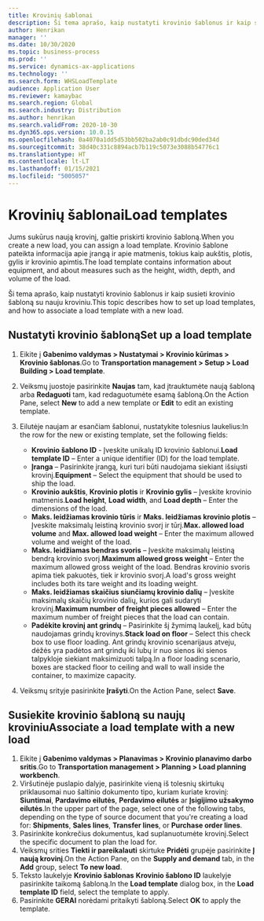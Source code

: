```yaml
---
title: Krovinių šablonai
description: Ši tema aprašo, kaip nustatyti krovinio šablonus ir kaip susieti krovinio šabloną su nauju kroviniu.
author: Henrikan
manager: ''
ms.date: 10/30/2020
ms.topic: business-process
ms.prod: ''
ms.service: dynamics-ax-applications
ms.technology: ''
ms.search.form: WHSLoadTemplate
audience: Application User
ms.reviewer: kamaybac
ms.search.region: Global
ms.search.industry: Distribution
ms.author: henrikan
ms.search.validFrom: 2020-10-30
ms.dyn365.ops.version: 10.0.15
ms.openlocfilehash: 0a4070a1dd5d53bb502ba2ab0c91dbdc90ded34d
ms.sourcegitcommit: 38d40c331c8894acb7b119c5073e3088b54776c1
ms.translationtype: HT
ms.contentlocale: lt-LT
ms.lasthandoff: 01/15/2021
ms.locfileid: "5005057"
---
```

# <a name="load-templates"></a><span data-ttu-id="8e817-103">Krovinių šablonai</span><span class="sxs-lookup"><span data-stu-id="8e817-103">Load templates</span></span>

<span data-ttu-id="8e817-104">Jums sukūrus naują krovinį, galtie priskirti krovinio šabloną.</span><span class="sxs-lookup"><span data-stu-id="8e817-104">When you create a new load, you can assign a load template.</span></span> <span data-ttu-id="8e817-105">Krovinio šablone pateikta informacija apie įrangą ir apie matmenis, tokius kaip aukštis, plotis, gylis ir krovinio apimtis.</span><span class="sxs-lookup"><span data-stu-id="8e817-105">The load template contains information about equipment, and about measures such as the height, width, depth, and volume of the load.</span></span>

<span data-ttu-id="8e817-106">Ši tema aprašo, kaip nustatyti krovinio šablonus ir kaip susieti krovinio šabloną su nauju kroviniu.</span><span class="sxs-lookup"><span data-stu-id="8e817-106">This topic describes how to set up load templates, and how to associate a load template with a new load.</span></span>

## <a name="set-up-a-load-template"></a><span data-ttu-id="8e817-107">Nustatyti krovinio šabloną</span><span class="sxs-lookup"><span data-stu-id="8e817-107">Set up a load template</span></span>

1. <span data-ttu-id="8e817-108">Eikite į **Gabenimo valdymas \> Nustatymai \> Krovinio kūrimas \> Krovinio šablonas**.</span><span class="sxs-lookup"><span data-stu-id="8e817-108">Go to **Transportation management \> Setup \> Load Building \> Load template**.</span></span>
1. <span data-ttu-id="8e817-109">Veiksmų juostoje pasirinkite **Naujas** tam, kad įtrauktumėte naują šabloną arba **Redaguoti** tam, kad redaguotumėte esamą šabloną.</span><span class="sxs-lookup"><span data-stu-id="8e817-109">On the Action Pane, select **New** to add a new template or **Edit** to edit an existing template.</span></span>
1. <span data-ttu-id="8e817-110">Eilutėje naujam ar esančiam šablonui, nustatykite tolesnius laukelius:</span><span class="sxs-lookup"><span data-stu-id="8e817-110">In the row for the new or existing template, set the following fields:</span></span>

    - <span data-ttu-id="8e817-111">**Krovinio šablono ID** - Įveskite unikalų ID krovinio šablonui.</span><span class="sxs-lookup"><span data-stu-id="8e817-111">**Load template ID** – Enter a unique identifier (ID) for the load template.</span></span>
    - <span data-ttu-id="8e817-112">**Įranga** – Pasirinkite įrangą, kuri turi būti naudojama siekiant išsiųsti krovinį.</span><span class="sxs-lookup"><span data-stu-id="8e817-112">**Equipment** – Select the equipment that should be used to ship the load.</span></span>
    - <span data-ttu-id="8e817-113">**Krovinio aukštis**, **Krovinio plotis** ir **Krovinio gylis** – Įveskite krovinio matmenis.</span><span class="sxs-lookup"><span data-stu-id="8e817-113">**Load height**, **Load width**, and **Load depth** – Enter the dimensions of the load.</span></span>
    - <span data-ttu-id="8e817-114">**Maks. leidžiamas krovinio tūris** ir **Maks. leidžiamas krovinio plotis** – Įveskite maksimalų leistiną krovinio svorį ir tūrį.</span><span class="sxs-lookup"><span data-stu-id="8e817-114">**Max. allowed load volume** and **Max. allowed load weight** – Enter the maximum allowed volume and weight of the load.</span></span>
    - <span data-ttu-id="8e817-115">**Maks. leidžiamas bendras svoris** – Įveskite maksimalų leistiną bendrą krovinio svorį.</span><span class="sxs-lookup"><span data-stu-id="8e817-115">**Maximum allowed gross weight** – Enter the maximum allowed gross weight of the load.</span></span> <span data-ttu-id="8e817-116">Bendras krovinio svoris apima tiek pakuotės, tiek ir krovinio svorį.</span><span class="sxs-lookup"><span data-stu-id="8e817-116">A load's gross weight includes both its tare weight and its loading weight.</span></span>
    - <span data-ttu-id="8e817-117">**Maks. leidžiamas skaičius siunčiamų krovinio dalių** – Įveskite maksimalų skaičių krovinio dalių, kurios gali sudaryti krovinį.</span><span class="sxs-lookup"><span data-stu-id="8e817-117">**Maximum number of freight pieces allowed** – Enter the maximum number of freight pieces that the load can contain.</span></span>
    - <span data-ttu-id="8e817-118">**Padėkite krovinį ant grindų** – Pasirinkite šį žymimą laukelį, kad būtų naudojamas grindų krovinys.</span><span class="sxs-lookup"><span data-stu-id="8e817-118">**Stack load on floor** – Select this check box to use floor loading.</span></span> <span data-ttu-id="8e817-119">Ant grindų krovinio scenarijaus atveju, dėžės yra padėtos ant grindų iki lubų ir nuo sienos iki sienos talpykloje siekiant maksimizuoti talpą.</span><span class="sxs-lookup"><span data-stu-id="8e817-119">In a floor loading scenario, boxes are stacked floor to ceiling and wall to wall inside the container, to maximize capacity.</span></span>

1. <span data-ttu-id="8e817-120">Veiksmų srityje pasirinkite **Įrašyti**.</span><span class="sxs-lookup"><span data-stu-id="8e817-120">On the Action Pane, select **Save**.</span></span>

## <a name="associate-a-load-template-with-a-new-load"></a><span data-ttu-id="8e817-121">Susiekite krovinio šabloną su naujų kroviniu</span><span class="sxs-lookup"><span data-stu-id="8e817-121">Associate a load template with a new load</span></span>

1. <span data-ttu-id="8e817-122">Eikite į **Gabenimo valdymas \> Planavimas \> Krovinio planavimo darbo sritis**.</span><span class="sxs-lookup"><span data-stu-id="8e817-122">Go to **Transportation management \> Planning \> Load planning workbench**.</span></span>
1. <span data-ttu-id="8e817-123">Viršutinėje puslapio dalyje, pasirinkite vieną iš tolesnių skirtukų priklausomai nuo šaltinio dokumento tipo, kuriam kuriate krovinį: **Siuntimai**, **Pardavimo eilutės**, **Perdavimo eilutės** ar **Įsigijimo užsakymo eilutės**.</span><span class="sxs-lookup"><span data-stu-id="8e817-123">In the upper part of the page, select one of the following tabs, depending on the type of source document that you're creating a load for: **Shipments**, **Sales lines**, **Transfer lines**, or **Purchase order lines**.</span></span> 
1. <span data-ttu-id="8e817-124">Pasirinkite konkrečius dokumentus, kad suplanuotumėte krovinį.</span><span class="sxs-lookup"><span data-stu-id="8e817-124">Select the specific document to plan the load for.</span></span>
1. <span data-ttu-id="8e817-125">Veiksmų srities **Tiekti ir pareikalauti** skirtuke **Pridėti** grupėje pasirinkite **Į naują krovinį**.</span><span class="sxs-lookup"><span data-stu-id="8e817-125">On the Action Pane, on the **Supply and demand** tab, in the **Add** group, select **To new load**.</span></span>
1. <span data-ttu-id="8e817-126">Teksto laukelyje **Krovinio šablonas** **Krovinio šablono ID** laukelyje pasirinkite taikomą šabloną.</span><span class="sxs-lookup"><span data-stu-id="8e817-126">In the **Load template** dialog box, in the **Load template ID** field, select the template to apply.</span></span>
1. <span data-ttu-id="8e817-127">Pasirinkite **GERAI** norėdami pritaikyti šabloną.</span><span class="sxs-lookup"><span data-stu-id="8e817-127">Select **OK** to apply the template.</span></span>
